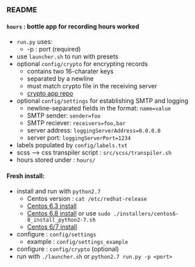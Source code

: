 ### README
#### `hours` : bottle app for recording hours worked
- `run.py` uses:
    - -p : port (required)
- use `launcher.sh` to run with presets
- optional `config/crypto` for encrypting records
    - contains two 16-charater keys
    - separated by a newline
    - must match crypto file in the receiving server
    - [crypto app repo](https://github.com/zamalchi/crypto-app)
- optional `config/settings` for establishing SMTP and logging
    - newline-separated fields in the format: `name=value`
    - SMTP sender: `sender=foo`
    - SMTP reciever: `receivers=foo,bar`
    - server address: `loggingServerAddress=0.0.0.0`
    - server port: `loggingServerPort=1234`
- labels populated by `config/labels.txt`
- scss --> css transpiler script : `src/scss/transpiler.sh`
- hours stored under : `hours/`
#### Fresh install:
- install and run with `python2.7`
    - Centos version : `cat /etc/redhat-release`
    - [Centos 6.3 install](https://github.com/h2oai/h2o-2/wiki/installing-python-2.7-on-centos-6.3.-follow-this-sequence-exactly-for-centos-machine-only)
    - [Centos 6.8 install](https://gist.github.com/xuelangZF/570caf66cd1f204f98905e35336c9fc0) or use `sudo ./installers/centos6-8_install_python2-7.sh`
    - [Centos 6/7 install](http://tecadmin.net/install-python-2-7-on-centos-rhel/)
- configure : `config/settings`
    - example : `config/settings_example`
- configure : `config/crypto` (optional)
- run with `./launcher.sh` or `python2.7 run.py -p <port>`

